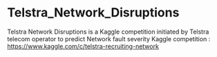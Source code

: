 # Telstra_Network_Disruptions
Telstra Network Disruptions is a Kaggle competition initiated by Telstra telecom operator to predict Network fault severity
Kaggle competition :  https://www.kaggle.com/c/telstra-recruiting-network
